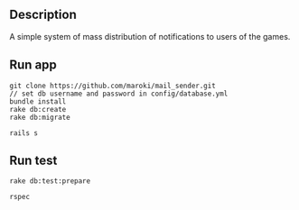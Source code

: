 ## Description 
A simple system of mass distribution of notifications to users of the games.


## Run app
```
git clone https://github.com/maroki/mail_sender.git
// set db username and password in config/database.yml 
bundle install
rake db:create
rake db:migrate

rails s
```

## Run test
```
rake db:test:prepare

rspec
```